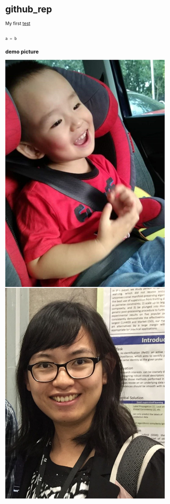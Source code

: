 # github_rep

My first [test](https://github.com/hanzhi713/WeChat-CLI-Tool)


```python 

a = b


```
### demo picture

![demo-pic](pics/test.jpg)
![demo-pic](pics/武迪.jpg)